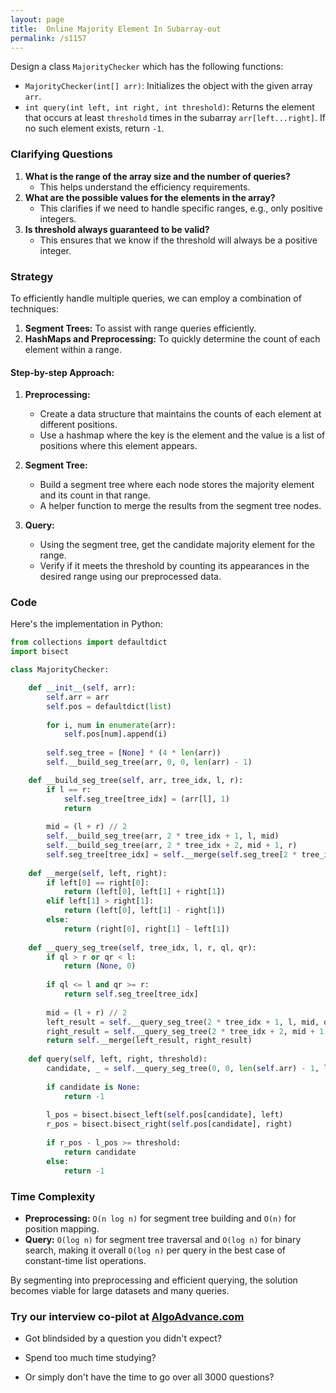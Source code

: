 ```yaml
---
layout: page
title:  Online Majority Element In Subarray-out
permalink: /s1157
---
```

Design a class `MajorityChecker` which has the following functions:

- `MajorityChecker(int[] arr)`: Initializes the object with the given array `arr`.
- `int query(int left, int right, int threshold)`: Returns the element that occurs at least `threshold` times in the subarray `arr[left...right]`. If no such element exists, return `-1`.

### Clarifying Questions
1. **What is the range of the array size and the number of queries?**
   - This helps understand the efficiency requirements.
2. **What are the possible values for the elements in the array?**
   - This clarifies if we need to handle specific ranges, e.g., only positive integers.
3. **Is threshold always guaranteed to be valid?**
   - This ensures that we know if the threshold will always be a positive integer.

### Strategy
To efficiently handle multiple queries, we can employ a combination of techniques:

1. **Segment Trees:** To assist with range queries efficiently.
2. **HashMaps and Preprocessing:** To quickly determine the count of each element within a range.

#### Step-by-step Approach:

1. **Preprocessing:** 
   - Create a data structure that maintains the counts of each element at different positions.
   - Use a hashmap where the key is the element and the value is a list of positions where this element appears.

2. **Segment Tree:**
   - Build a segment tree where each node stores the majority element and its count in that range. 
   - A helper function to merge the results from the segment tree nodes.

3. **Query:**
   - Using the segment tree, get the candidate majority element for the range.
   - Verify if it meets the threshold by counting its appearances in the desired range using our preprocessed data.

### Code

Here's the implementation in Python:

```python
from collections import defaultdict
import bisect

class MajorityChecker:

    def __init__(self, arr):
        self.arr = arr
        self.pos = defaultdict(list)
        
        for i, num in enumerate(arr):
            self.pos[num].append(i)
        
        self.seg_tree = [None] * (4 * len(arr))
        self.__build_seg_tree(arr, 0, 0, len(arr) - 1)

    def __build_seg_tree(self, arr, tree_idx, l, r):
        if l == r:
            self.seg_tree[tree_idx] = (arr[l], 1)
            return
        
        mid = (l + r) // 2
        self.__build_seg_tree(arr, 2 * tree_idx + 1, l, mid)
        self.__build_seg_tree(arr, 2 * tree_idx + 2, mid + 1, r)
        self.seg_tree[tree_idx] = self.__merge(self.seg_tree[2 * tree_idx + 1], self.seg_tree[2 * tree_idx + 2])
    
    def __merge(self, left, right):
        if left[0] == right[0]:
            return (left[0], left[1] + right[1])
        elif left[1] > right[1]:
            return (left[0], left[1] - right[1])
        else:
            return (right[0], right[1] - left[1])
    
    def __query_seg_tree(self, tree_idx, l, r, ql, qr):
        if ql > r or qr < l:
            return (None, 0)
        
        if ql <= l and qr >= r:
            return self.seg_tree[tree_idx]
        
        mid = (l + r) // 2
        left_result = self.__query_seg_tree(2 * tree_idx + 1, l, mid, ql, qr)
        right_result = self.__query_seg_tree(2 * tree_idx + 2, mid + 1, r, ql, qr)
        return self.__merge(left_result, right_result)
    
    def query(self, left, right, threshold):
        candidate, _ = self.__query_seg_tree(0, 0, len(self.arr) - 1, left, right)
        
        if candidate is None:
            return -1
        
        l_pos = bisect.bisect_left(self.pos[candidate], left)
        r_pos = bisect.bisect_right(self.pos[candidate], right)
        
        if r_pos - l_pos >= threshold:
            return candidate
        else:
            return -1
```

### Time Complexity
- **Preprocessing:** `O(n log n)` for segment tree building and `O(n)` for position mapping.
- **Query:** `O(log n)` for segment tree traversal and `O(log n)` for binary search, making it overall `O(log n)` per query in the best case of constant-time list operations.

By segmenting into preprocessing and efficient querying, the solution becomes viable for large datasets and many queries.


### Try our interview co-pilot at [AlgoAdvance.com](https://algoAdvance.com)

- Got blindsided by a question you didn't expect?

- Spend too much time studying?

- Or simply don't have the time to go over all 3000 questions?

